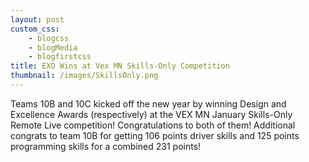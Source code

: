 ```yaml
--- 
layout: post
custom_css: 
    - blogcss
    - blogMedia
    - blogfirstcss
title: EXO Wins at Vex MN Skills-Only Competition 
thumbnail: /images/SkillsOnly.png
---
```


Teams 10B and 10C kicked off the new year by winning Design and Excellence Awards (respectively) at the VEX MN January Skills-Only Remote Live competition! Congratulations to both of them! Additional congrats to team 10B for getting 106 points driver skills and 125 points programming skills for a combined 231 points! 

